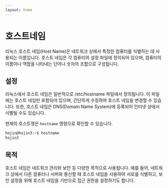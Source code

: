 ```yaml
---
layout: home
---
```


# 호스트네임
리눅스 호스트 네임(Host Name)은 네트워크 상에서 특정한 컴퓨터를 식별하는 데 사용되는 이름입니다. 호스트 네임은 각 컴퓨터의 설정 파일에 정의되어 있으며, 컴퓨터의 이름이나 역할을 나타내는 단어나 숫자의 조합으로 구성됩니다.

## 설정
리눅스에서 호스트 네임은 일반적으로 /etc/hostname 파일에서 정의됩니다. 이 파일에는 호스트 네임만 포함되어 있으며, 간단하게 수정하여 호스트 네임을 변경할 수 있습니다. 또한, 호스트 네임은 DNS(Domain Name System)에 등록되어 인터넷 상에서 식별될 수도 있습니다.

현재의 호스트명은 `hostname` 명령으로 확인할 수 있습니다.
```bash
hojin@hojin3:~$ hostname
hojin3
```

## 목적
호스트 네임은 네트워크 관리와 보안 등 다양한 목적으로 사용됩니다. 예를 들어, 네트워크 상에서 다른 컴퓨터나 서버와 통신할 때 호스트 네임을 사용하여 서로를 식별하고, 보안 설정을 위해 호스트 네임을 기반으로 접근 권한을 설정하기도 합니다.
